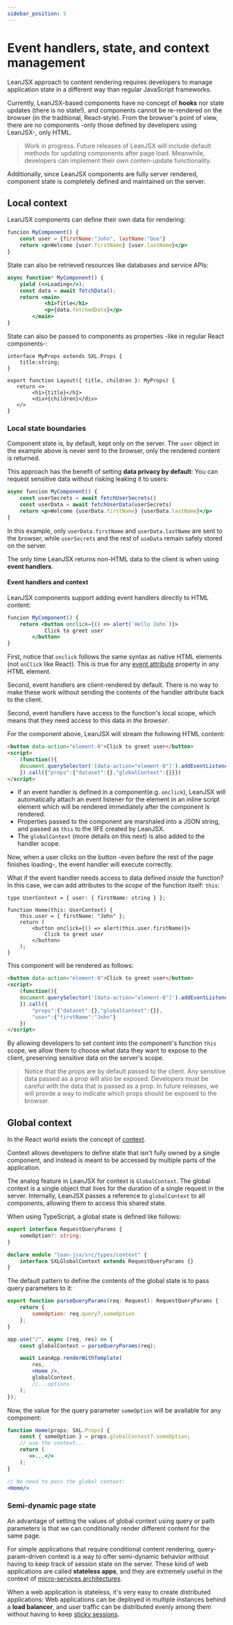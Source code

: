 ```yaml
---
sidebar_position: 5
---
```


# Event handlers, state, and context management

LeanJSX approach to content rendering requires developers to manage application state in a different way than regular JavaScript frameworks.

Currently, LeanJSX-based components have no concept of **hooks** nor state updates (there is no state!), and components cannot be re-rendered on the browser (in the traditional, React-style). From the browser's point of view, there are no components -only those defined by developers using LeanJSX-, only HTML.

> Work in progress. Future releases of LeanJSX will include default methods for updating components after page load. Meanwhile, developers can implement their own conten-update functionality.

Additionally, since LeanJSX components are fully server rendered, component state is completely defined and maintained on the server.

## Local context

LeanJSX components can define their own data for rendering:

```jsx
funcion MyComponent() {
    const user = {firstName:"John", lastName:"Doe"}
    return <p>Welcome {user.firstName} {user.lastName}</p>
}
```

State can also be retrieved resources like databases and service APIs:

```jsx
async function* MyComponent() {
    yield (<>Loading</>);
    const data = await fetchData();
    return <main>
            <h1>Title</h1>
            <p>{data.fetchedData}</p>
        </main>
}
```

State can also be passed to components as properties -like in regular React components-:

```tsx
interface MyProps extends SXL.Props {
    title:string;
}

export function Layout({ title, children }: MyProps) {
   return <>
        <h1>{title}</h1>
        <div>{children}</div>
   </>
}
```

### Local state boundaries

Component state is, by default, kept only on the server. The `user` object in the example above is never sent to the browser, only the rendered content is returned.

This approach has the benefit of setting **data privacy by default**: You can request sensitive data without risking leaking it to users:

```jsx
async funcion MyComponent() {
    const userSecrets = await fetchUserSecrets()
    const userData = await fetchUserData(userSecrets)
    return <p>Welcome {userData.firstName} {userData.lastName}</p>
}
```

In this example, only `userData.firstName` and `userData.lastName` are sent to the browser, while `userSecrets` and the rest of `useData` remain safely stored on the server.

The only time LeanJSX returns non-HTML data to the client is when using **event handlers**.

#### Event handlers and context

LeanJSX components support adding event handlers directly to HTML content:

```jsx
funcion MyComponent() {
    return <button onclick={() => alert(`Hello John`)}>
            Click to greet user
        </button>
}
```

First, notice that `onclick` follows the same syntax as native HTML elements (not `onClick` like React). This is true for any [event attribute](https://www.w3schools.com/tags/ref_eventattributes.asp) property in any HTML element.

Second, event handlers are client-rendered by default. There is no way to make these work without sending the contents of the handler attribute back to the client.

Second, event handlers have access to the function's local scope, which means that they need access to this data *in the browser*.

For the component above, LeanJSX will stream the following HTML content:

```html
<button data-action="element-0">Click to greet user</button>
<script>
    (function(){
    document.querySelector('[data-action="element-0"]').addEventListener('click', () => alert(`Hello John`))
    }).call({"props":{"dataset":{},"globalContext":{}}})
</script>
```

- If an event handler is defined in a component(e.g. `onclick`), LeanJSX will automatically attach an event listener for the element in an inline script element which will be rendered immediately after the component is rendered.
- Properties passed to the component are marshaled into a JSON string, and passed as `this` to the IIFE created by LeanJSX.
- The `globalContext` (more details on this next) is also added to the handler scope.

Now, when a user clicks on the button -even before the rest of the page finishes loading-, the event handler will execute correctly.

What if the event handler needs access to data defined *inside* the function? In this case, we can add attributes to the *scope* of the function itself: `this`:

```tsx
type UserContext = { user: { firstName: string } };

function Home(this: UserContext) {
    this.user = { firstName: "John" };
    return (
        <button onclick={() => alert(this.user.firstName)}>
            Click to greet user
        </button>
    );
}
```

This component will be rendered as follows:

```html
<button data-action="element-0">Click to greet user</button>
<script>
    (function(){
    document.querySelector('[data-action="element-0"]').addEventListener('click', () => alert(this.user.firstName))
    }).call({
        "props":{"dataset":{},"globalContext":{}},
        "user":{"firstName":"John"}
    })
</script>
```

By allowing developers to set content into the component's function `this` scope, we allow them to choose what data they want to expose to the client, preserving sensitive data on the server's scope.

> Notice that the props are by default passed to the client. Any sensitive data passed as a prop will also be exposed. Developers must be careful with the data that is passed as a prop. In future releases, we will provde a way to indicate which props should be exposed to the browser.

## Global context

In the React world exists the concept of [context](https://react.dev/learn/passing-data-deeply-with-context).

Context allows developers to define state that isn't fully owned by a single component, and instead is meant to be accessed by multiple parts of the application.

The analog feature in LeanJSX for context is `GlobalContext`. The global context is a single object that lives for the duration of a single request in the server. Internally, LeanJSX passes a reference to `globalContext` to all components, allowing them to access this shared state.

When using TypeScript, a global state is defined like follows:

```ts
export interface RequestQueryParams {
    someOption?: string;
}

declare module "lean-jsx/src/types/context" {
    interface SXLGlobalContext extends RequestQueryParams {}
}
```

The default pattern to define the contents of the global state is to pass query parameters to it:

```jsx
export function parseQueryParams(req: Request): RequestQueryParams {
    return {
        someOption: req.query?.someOption
    };
}

app.use("/", async (req, res) => {
    const globalContext = parseQueryParams(req);

    await LeanApp.renderWithTemplate(
        res,
        <Home />,
        globalContext,
        //...options
    );
});
```

Now, the value for the query parameter `someOption` will be available for any component:

```jsx
function Home(props: SXL.Props) {
    const { someOption } = props.globalContext?.someOption;
    // use the context...
    return (
       <>...</>
    );
}

// No need to pass the global context:
<Home/>
```

### Semi-dynamic page state

An advantage of setting the values of global context using query or path parameters is that we can conditionally render different content for the same page.

For simple applications that require conditional content rendering, query-param-driven context is a way to offer semi-dynamic behavior without having to keep track of session state on the server. These kind of web applications are called **stateless apps**, and they are extremely useful in the context of [micro-services architectures](https://www.redhat.com/en/topics/cloud-native-apps/stateful-vs-stateless).

When a web application is stateless, it's very easy to create distributed applications: Web applications can be deployed in multiple instances behind a **load balancer**, and user traffic can be distributed evenly among them without having to keep [sticky sessions](https://docs.aws.amazon.com/elasticloadbalancing/latest/application/sticky-sessions.html).
